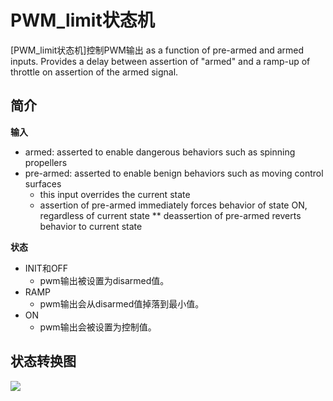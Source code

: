 # PWM_limit状态机

[PWM_limit状态机]控制PWM输出 as a function of pre-armed and armed inputs. Provides a delay between assertion of "armed" and a ramp-up of throttle on assertion of the armed signal.

## 简介

**输入**

* armed: asserted to enable dangerous behaviors such as spinning propellers
* pre-armed: asserted to enable benign behaviors such as moving control surfaces
    * this input overrides the current state
    * assertion of pre-armed immediately forces behavior of state ON, regardless of current state
    ** deassertion of pre-armed reverts behavior to current state

**状态**

* INIT和OFF
    * pwm输出被设置为disarmed值。
* RAMP
    * pwm输出会从disarmed值掉落到最小值。
* ON
    * pwm输出会被设置为控制值。

## 状态转换图

![](images/diagrams/pwm_limit_state_diagram.png)
